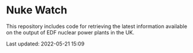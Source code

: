 # Nuke Watch

This repository includes code for retrieving the latest information available on the output of EDF nuclear power plants in the UK.

Last updated: 2022-05-21 15:09